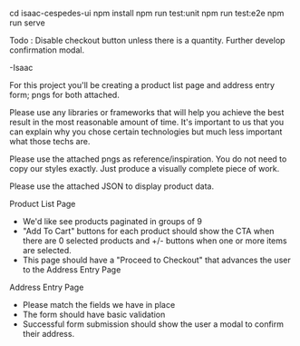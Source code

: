 cd isaac-cespedes-ui
npm install
npm run test:unit
npm run test:e2e
npm run serve

Todo : Disable checkout button unless there is a quantity. Further develop confirmation modal.

-Isaac

For this project you'll be creating a product list page and address entry form; pngs for both attached.

Please use any libraries or frameworks that will help you achieve the best
result in the most reasonable amount of time. It's important to us that you can explain why you chose certain technologies but much less important what those techs are.

Please use the attached pngs as reference/inspiration. You do not need to copy our styles exactly. Just produce a visually complete piece of work.

Please use the attached JSON to display product data.

Product List Page

- We'd like see products paginated in groups of 9
- "Add To Cart" buttons for each product should show the CTA when there are 0 selected products and +/- buttons when one or more items are selected.
- This page should have a "Proceed to Checkout" that advances the user to the Address Entry Page

Address Entry Page

- Please match the fields we have in place
- The form should have basic validation
- Successful form submission should show the user a modal to confirm their address.
